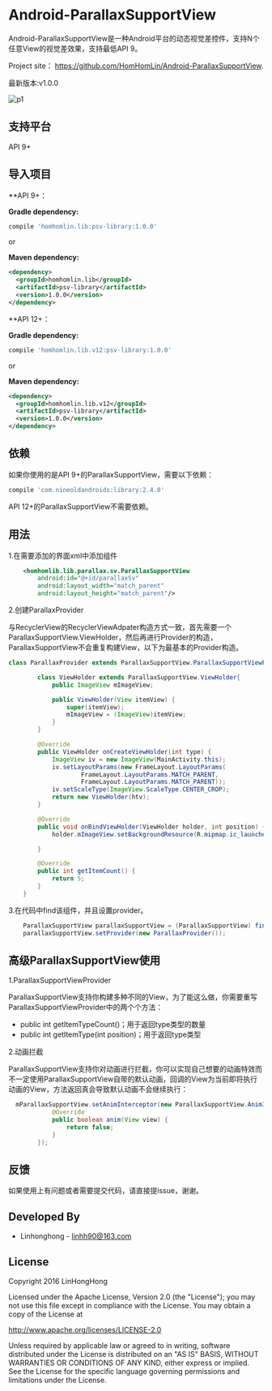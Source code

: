 # Android-ParallaxSupportView

Android-ParallaxSupportView是一种Android平台的动态视觉差控件，支持N个任意View的视觉差效果，支持最低API 9。

Project site： <https://github.com/HomHomLin/Android-ParallaxSupportView>.

最新版本:v1.0.0


![p1](https://raw.githubusercontent.com/HomHomLin/Android-ParallaxSupportView/master/TestPic/demo.gif)

## 支持平台

API 9+

## 导入项目

**API 9+：

**Gradle dependency:**
``` groovy
compile 'homhomlin.lib:psv-library:1.0.0'
```

or

**Maven dependency:**
``` xml
<dependency>
  <groupId>homhomlin.lib</groupId>
  <artifactId>psv-library</artifactId>
  <version>1.0.0</version>
</dependency>
```

**API 12+：

**Gradle dependency:**
``` groovy
compile 'homhomlin.lib.v12:psv-library:1.0.0'
```

or

**Maven dependency:**
``` xml
<dependency>
  <groupId>homhomlin.lib.v12</groupId>
  <artifactId>psv-library</artifactId>
  <version>1.0.0</version>
</dependency>
```

## 依赖

如果你使用的是API 9+的ParallaxSupportView，需要以下依赖：

``` groovy
compile 'com.nineoldandroids:library:2.4.0'
```

API 12+的ParallaxSupportView不需要依赖。

## 用法

1.在需要添加的界面xml中添加组件

``` xml
    <homhomlib.lib.parallax.sv.ParallaxSupportView
        android:id="@+id/parallaxSv"
        android:layout_width="match_parent"
        android:layout_height="match_parent"/>
```

2.创建ParallaxProvider

与RecyclerView的RecyclerViewAdpater构造方式一致，首先需要一个ParallaxSupportView.ViewHolder，然后再进行Provider的构造，ParallaxSupportView不会重复构建View，以下为最基本的Provider构造。

``` java
class ParallaxProvider extends ParallaxSupportView.ParallaxSupportViewProvider<ParallaxProvider.ViewHolder>{

        class ViewHolder extends ParallaxSupportView.ViewHolder{
            public ImageView mImageView;

            public ViewHolder(View itemView) {
                super(itemView);
                mImageView = (ImageView)itemView;
            }
        }

        @Override
        public ViewHolder onCreateViewHolder(int type) {
            ImageView iv = new ImageView(MainActivity.this);
            iv.setLayoutParams(new FrameLayout.LayoutParams(
                    FrameLayout.LayoutParams.MATCH_PARENT,
                    FrameLayout.LayoutParams.MATCH_PARENT));
            iv.setScaleType(ImageView.ScaleType.CENTER_CROP);
            return new ViewHolder(htv);
        }

        @Override
        public void onBindViewHolder(ViewHolder holder, int position) {
            holder.mImageView.setBackgroundResource(R.mipmap.ic_launcher);

        }

        @Override
        public int getItemCount() {
            return 5;
        }
    }
```

3.在代码中find该组件，并且设置provider。

``` java
    ParallaxSupportView parallaxSupportView = (ParallaxSupportView) findViewById(R.id.parallaxSv);
    parallaxSupportView.setProvider(new ParallaxProvider());
```

## 高级ParallaxSupportView使用

1.ParallaxSupportViewProvider

ParallaxSupportView支持你构建多种不同的View，为了能这么做，你需要重写ParallaxSupportViewProvider中的两个个方法：

* public int getItemTypeCount()；用于返回type类型的数量
* public int getItemType(int position)；用于返回type类型

2.动画拦截

ParallaxSupportView支持你对动画进行拦截，你可以实现自己想要的动画特效而不一定使用ParallaxSupportView自带的默认动画，回调的View为当前即将执行动画的View，方法返回真会导致默认动画不会继续执行：

``` java
  mParallaxSupportView.setAnimInterceptor(new ParallaxSupportView.AnimInterceptor() {
            @Override
            public boolean anim(View view) {
                return false;
            }
        });
```

## 反馈

如果使用上有问题或者需要提交代码，请直接提issue，谢谢。

## Developed By

 * Linhonghong - <linhh90@163.com>

## License
Copyright 2016 LinHongHong

Licensed under the Apache License, Version 2.0 (the "License");
you may not use this file except in compliance with the License.
You may obtain a copy of the License at

   http://www.apache.org/licenses/LICENSE-2.0

Unless required by applicable law or agreed to in writing, software
distributed under the License is distributed on an "AS IS" BASIS,
WITHOUT WARRANTIES OR CONDITIONS OF ANY KIND, either express or implied.
See the License for the specific language governing permissions and
limitations under the License.
